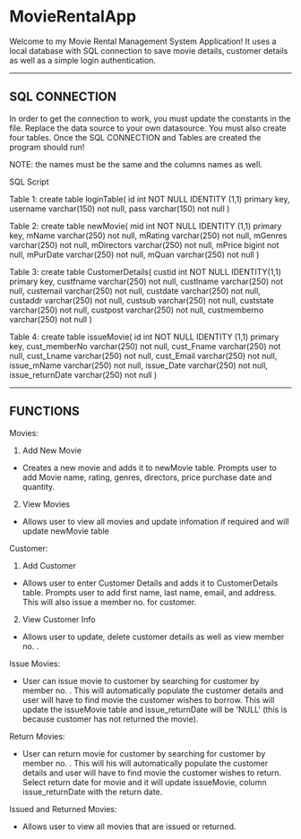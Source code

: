 # MovieRentalApp

Welcome to my Movie Rental Management System Application! It uses a local database with SQL connection to save movie details, customer details as well as a simple login
authentication. 

---------------------------------------------------------
SQL CONNECTION
----------------------------------------------------------
In order to get the connection to work, you must update the constants in the file. Replace the data source to your own datasource. You must also create four tables.
Once the SQL CONNECTION and Tables are created the program should run!

NOTE: the names must be the same and the columns names as well.

SQL Script

Table 1:
create table loginTable(
id int NOT NULL IDENTITY (1,1) primary key,
username varchar(150) not null,
pass varchar(150) not null
)

Table 2:
create table newMovie(
mid int NOT NULL IDENTITY (1,1) primary key,
mName varchar(250) not null,
mRating varchar(250) not null,
mGenres varchar(250) not null,
mDirectors varchar(250) not null,
mPrice bigint not null,
mPurDate varchar(250) not null,
mQuan varchar(250) not null
)

Table 3:
create table CustomerDetails(
custid int NOT NULL IDENTITY(1,1) primary key,
custfname varchar(250) not null,
custlname varchar(250) not null,
custemail varchar(250) not null,
custdate varchar(250) not null,
custaddr varchar(250) not null,
custsub varchar(250) not null,
custstate varchar(250) not null,
custpost varchar(250) not null,
custmemberno varchar(250) not null
)

Table 4:
create table issueMovie(
id int NOT NULL IDENTITY (1,1) primary key,
cust_memberNo varchar(250) not null,
cust_Fname varchar(250) not null,
cust_Lname varchar(250) not null,
cust_Email varchar(250) not null,
issue_mName varchar(250) not null,
issue_Date varchar(250) not null,
issue_returnDate varchar(250) not null
)

----------------------------------------------------------
FUNCTIONS
----------------------------------------------------------

Movies:
1.  Add New Movie
- Creates a new movie and adds it to newMovie table. Prompts user to add Movie name, rating, genres, directors, price purchase date and quantity.
2.  View Movies
- Allows user to view all movies and update infomation if required and will update newMovie table

Customer:
1.  Add Customer
- Allows user to enter Customer Details and adds it to CustomerDetails table. Prompts user to add first name, last name, email, and address. This will also issue
a member no. for customer.
2.  View Customer Info
- Allows user to update, delete customer details as well as view member no. .

Issue Movies:
- User can issue movie to customer by searching for customer by member no. . This will automatically populate the customer details and user will have to find movie
the customer wishes to borrow. This will update the issueMovie table and issue_returnDate will be 'NULL' (this is because customer has not returned the movie).

Return Movies:
- User can return movie for customer by searching for customer by member no. . This will his will automatically populate the customer details and user will have to find movie
the customer wishes to return. Select return date for movie and it will update issueMovie, column issue_returnDate with the return date.

Issued and Returned Movies:
- Allows user to view all movies that are issued or returned. 
